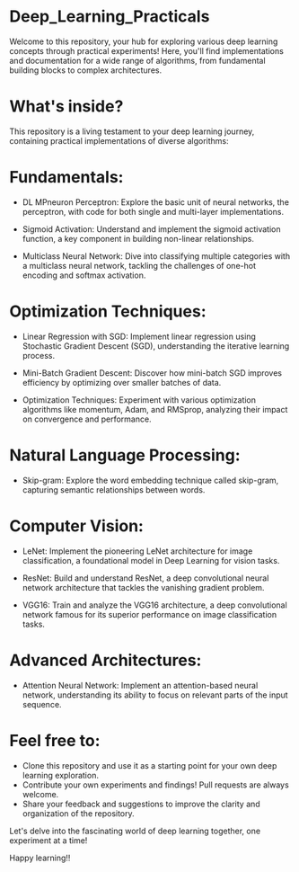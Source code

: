 # Deep_Learning_Practicals

Welcome to this repository, your hub for exploring various deep learning concepts through practical experiments! Here, you'll find implementations and documentation for a wide range of algorithms, from fundamental building blocks to complex architectures.

# What's inside?

This repository is a living testament to your deep learning journey, containing practical implementations of diverse algorithms:

# Fundamentals:
  - DL MPneuron Perceptron: Explore the basic unit of neural networks,
   the perceptron, with code for both single and multi-layer implementations.
   
  - Sigmoid Activation: Understand and implement the sigmoid activation function, 
   a key component in building non-linear relationships.
   
  - Multiclass Neural Network: Dive into classifying multiple categories with a multiclass neural network, 
   tackling the challenges of one-hot encoding and softmax activation.


# Optimization Techniques:
  - Linear Regression with SGD: Implement linear regression using Stochastic Gradient Descent (SGD),
    understanding the iterative learning process.
    
  - Mini-Batch Gradient Descent: Discover how mini-batch SGD improves efficiency by optimizing over smaller batches of data.

  - Optimization Techniques: Experiment with various optimization algorithms like momentum, Adam, and RMSprop, analyzing their impact on convergence and performance.



# Natural Language Processing:

  - Skip-gram: Explore the word embedding technique called skip-gram, capturing semantic relationships between words.

# Computer Vision:

  - LeNet: Implement the pioneering LeNet architecture for image classification, a foundational model in Deep Learning for vision tasks.

  - ResNet: Build and understand ResNet, a deep convolutional neural network architecture that tackles the vanishing gradient problem.

  - VGG16: Train and analyze the VGG16 architecture, a deep convolutional network famous for its superior performance on image classification tasks.

# Advanced Architectures:

  - Attention Neural Network: Implement an attention-based neural network, understanding its ability to focus on relevant parts of the input sequence.






# Feel free to:

  - Clone this repository and use it as a starting point for your own deep learning exploration.
  - Contribute your own experiments and findings! Pull requests are always welcome.
  - Share your feedback and suggestions to improve the clarity and organization of the repository.

Let's delve into the fascinating world of deep learning together, one experiment at a time!



Happy learning!!
















